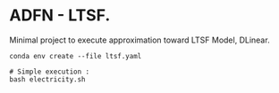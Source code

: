 # ADFN - LTSF.
Minimal project to execute approximation toward LTSF Model, DLinear.
```
conda env create --file ltsf.yaml
```
```
# Simple execution :
bash electricity.sh
```
